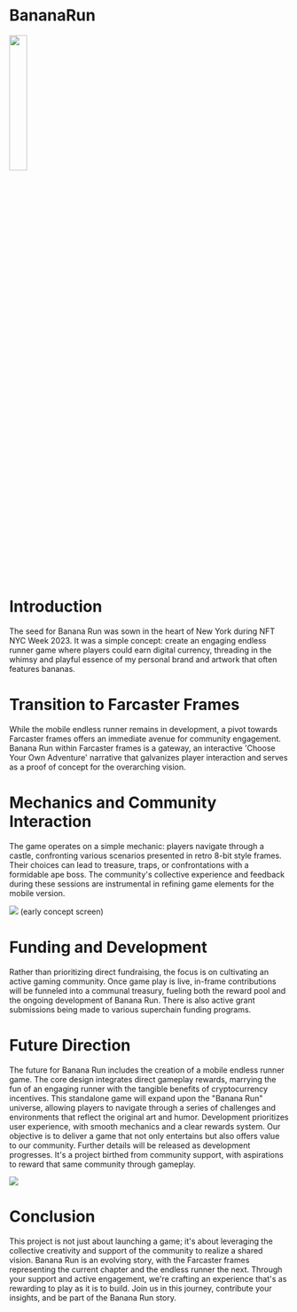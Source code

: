 # BananaRun
<img src="http://aaronvick.com/wp-content/uploads/2024/04/aaron_banana_run_teaser-scaled.jpg" width="25%" height="25%"> 

# Introduction
The seed for Banana Run was sown in the heart of New York during NFT NYC Week 2023. It was a simple concept: create an engaging endless runner game where players could earn digital currency, threading in the whimsy and playful essence of my personal brand and artwork that often features bananas.

# Transition to Farcaster Frames
While the mobile endless runner remains in development, a pivot towards Farcaster frames offers an immediate avenue for community engagement. Banana Run within Farcaster frames is a gateway, an interactive 'Choose Your Own Adventure' narrative that galvanizes player interaction and serves as a proof of concept for the overarching vision.

# Mechanics and Community Interaction
The game operates on a simple mechanic: players navigate through a castle, confronting various scenarios presented in retro 8-bit style frames. Their choices can lead to treasure, traps, or confrontations with a formidable ape boss. The community's collective experience and feedback during these sessions are instrumental in refining game elements for the mobile version.

<img src="http://aaronvick.com/wp-content/uploads/2024/04/banan-run-intro.jpeg">
(early concept screen)

# Funding and Development
Rather than prioritizing direct fundraising, the focus is on cultivating an active gaming community. Once game play is live, in-frame contributions will be funneled into a communal treasury, fueling both the reward pool and the ongoing development of Banana Run. There is also active grant submissions being made to various superchain funding programs.

# Future Direction
The future for Banana Run includes the creation of a mobile endless runner game. The core design integrates direct gameplay rewards, marrying the fun of an engaging runner with the tangible benefits of cryptocurrency incentives. This standalone game will expand upon the "Banana Run" universe, allowing players to navigate through a series of challenges and environments that reflect the original art and humor. Development prioritizes user experience, with smooth mechanics and a clear rewards system. Our objective is to deliver a game that not only entertains but also offers value to our community. Further details will be released as development progresses. It's a project birthed from community support, with aspirations to reward that same community through gameplay.

<img src="http://aaronvick.com/wp-content/uploads/2024/04/banana-run-endless-runner.jpg">

# Conclusion
This project is not just about launching a game; it's about leveraging the collective creativity and support of the community to realize a shared vision. Banana Run is an evolving story, with the Farcaster frames representing the current chapter and the endless runner the next. Through your support and active engagement, we're crafting an experience that's as rewarding to play as it is to build. Join us in this journey, contribute your insights, and be part of the Banana Run story.

